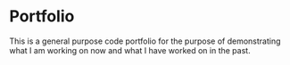 # Portfolio
This is a general purpose code portfolio for the purpose of demonstrating what I am working on now and what I have worked on in the past.
